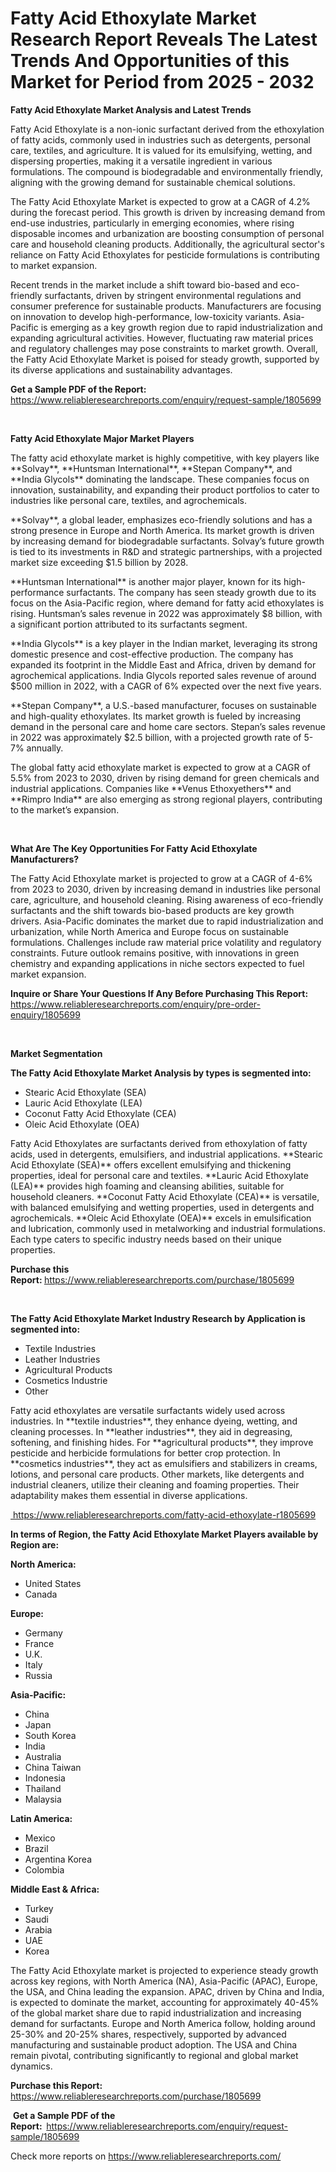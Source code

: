 <p><h1>Fatty Acid Ethoxylate Market Research Report Reveals The Latest Trends And Opportunities of this Market for Period from 2025 - 2032</h1></p><p><strong>Fatty Acid Ethoxylate Market Analysis and Latest Trends</strong></p>
<p><p>Fatty Acid Ethoxylate is a non-ionic surfactant derived from the ethoxylation of fatty acids, commonly used in industries such as detergents, personal care, textiles, and agriculture. It is valued for its emulsifying, wetting, and dispersing properties, making it a versatile ingredient in various formulations. The compound is biodegradable and environmentally friendly, aligning with the growing demand for sustainable chemical solutions.</p><p>The Fatty Acid Ethoxylate Market is expected to grow at a CAGR of 4.2% during the forecast period. This growth is driven by increasing demand from end-use industries, particularly in emerging economies, where rising disposable incomes and urbanization are boosting consumption of personal care and household cleaning products. Additionally, the agricultural sector's reliance on Fatty Acid Ethoxylates for pesticide formulations is contributing to market expansion.</p><p>Recent trends in the market include a shift toward bio-based and eco-friendly surfactants, driven by stringent environmental regulations and consumer preference for sustainable products. Manufacturers are focusing on innovation to develop high-performance, low-toxicity variants. Asia-Pacific is emerging as a key growth region due to rapid industrialization and expanding agricultural activities. However, fluctuating raw material prices and regulatory challenges may pose constraints to market growth. Overall, the Fatty Acid Ethoxylate Market is poised for steady growth, supported by its diverse applications and sustainability advantages.</p></p>
<p><strong>Get a Sample PDF of the Report:&nbsp;</strong> <a href="https://www.reliableresearchreports.com/enquiry/request-sample/1805699?utm_campaign=10&utm_medium=2&utm_source=Github&utm_content=ia&utm_term=30012025&utm_id=fatty-acid-ethoxylate">https://www.reliableresearchreports.com/enquiry/request-sample/1805699</a></p>
<p>&nbsp;</p>
<p><strong>Fatty Acid Ethoxylate Major Market Players</strong></p>
<p><p>The fatty acid ethoxylate market is highly competitive, with key players like **Solvay**, **Huntsman International**, **Stepan Company**, and **India Glycols** dominating the landscape. These companies focus on innovation, sustainability, and expanding their product portfolios to cater to industries like personal care, textiles, and agrochemicals.</p><p>**Solvay**, a global leader, emphasizes eco-friendly solutions and has a strong presence in Europe and North America. Its market growth is driven by increasing demand for biodegradable surfactants. Solvay’s future growth is tied to its investments in R&D and strategic partnerships, with a projected market size exceeding $1.5 billion by 2028.</p><p>**Huntsman International** is another major player, known for its high-performance surfactants. The company has seen steady growth due to its focus on the Asia-Pacific region, where demand for fatty acid ethoxylates is rising. Huntsman’s sales revenue in 2022 was approximately $8 billion, with a significant portion attributed to its surfactants segment.</p><p>**India Glycols** is a key player in the Indian market, leveraging its strong domestic presence and cost-effective production. The company has expanded its footprint in the Middle East and Africa, driven by demand for agrochemical applications. India Glycols reported sales revenue of around $500 million in 2022, with a CAGR of 6% expected over the next five years.</p><p>**Stepan Company**, a U.S.-based manufacturer, focuses on sustainable and high-quality ethoxylates. Its market growth is fueled by increasing demand in the personal care and home care sectors. Stepan’s sales revenue in 2022 was approximately $2.5 billion, with a projected growth rate of 5-7% annually.</p><p>The global fatty acid ethoxylate market is expected to grow at a CAGR of 5.5% from 2023 to 2030, driven by rising demand for green chemicals and industrial applications. Companies like **Venus Ethoxyethers** and **Rimpro India** are also emerging as strong regional players, contributing to the market’s expansion.</p></p>
<p>&nbsp;</p>
<p><strong>What Are The Key Opportunities For Fatty Acid Ethoxylate Manufacturers?</strong></p>
<p><p>The Fatty Acid Ethoxylate market is projected to grow at a CAGR of 4-6% from 2023 to 2030, driven by increasing demand in industries like personal care, agriculture, and household cleaning. Rising awareness of eco-friendly surfactants and the shift towards bio-based products are key growth drivers. Asia-Pacific dominates the market due to rapid industrialization and urbanization, while North America and Europe focus on sustainable formulations. Challenges include raw material price volatility and regulatory constraints. Future outlook remains positive, with innovations in green chemistry and expanding applications in niche sectors expected to fuel market expansion.</p></p>
<p><strong>Inquire or Share Your Questions If Any Before Purchasing This Report:</strong> <a href="https://www.reliableresearchreports.com/enquiry/pre-order-enquiry/1805699?utm_campaign=10&utm_medium=2&utm_source=Github&utm_content=ia&utm_term=30012025&utm_id=fatty-acid-ethoxylate">https://www.reliableresearchreports.com/enquiry/pre-order-enquiry/1805699</a></p>
<p>&nbsp;</p>
<p><strong>Market Segmentation</strong></p>
<p><strong>The Fatty Acid Ethoxylate Market Analysis by types is segmented into:</strong></p>
<p><ul><li>Stearic Acid Ethoxylate (SEA)</li><li>Lauric Acid Ethoxylate (LEA)</li><li>Coconut Fatty Acid Ethoxylate (CEA)</li><li>Oleic Acid Ethoxylate (OEA)</li></ul></p>
<p><p>Fatty Acid Ethoxylates are surfactants derived from ethoxylation of fatty acids, used in detergents, emulsifiers, and industrial applications. **Stearic Acid Ethoxylate (SEA)** offers excellent emulsifying and thickening properties, ideal for personal care and textiles. **Lauric Acid Ethoxylate (LEA)** provides high foaming and cleansing abilities, suitable for household cleaners. **Coconut Fatty Acid Ethoxylate (CEA)** is versatile, with balanced emulsifying and wetting properties, used in detergents and agrochemicals. **Oleic Acid Ethoxylate (OEA)** excels in emulsification and lubrication, commonly used in metalworking and industrial formulations. Each type caters to specific industry needs based on their unique properties.</p></p>
<p><strong>Purchase this Report:&nbsp;</strong><a href="https://www.reliableresearchreports.com/purchase/1805699?utm_campaign=10&utm_medium=2&utm_source=Github&utm_content=ia&utm_term=30012025&utm_id=fatty-acid-ethoxylate">https://www.reliableresearchreports.com/purchase/1805699</a></p>
<p>&nbsp;</p>
<p><strong>The Fatty Acid Ethoxylate Market Industry Research by Application is segmented into:</strong></p>
<p><ul><li>Textile Industries</li><li>Leather Industries</li><li>Agricultural Products</li><li>Cosmetics Industrie</li><li>Other</li></ul></p>
<p><p>Fatty acid ethoxylates are versatile surfactants widely used across industries. In **textile industries**, they enhance dyeing, wetting, and cleaning processes. In **leather industries**, they aid in degreasing, softening, and finishing hides. For **agricultural products**, they improve pesticide and herbicide formulations for better crop protection. In **cosmetics industries**, they act as emulsifiers and stabilizers in creams, lotions, and personal care products. Other markets, like detergents and industrial cleaners, utilize their cleaning and foaming properties. Their adaptability makes them essential in diverse applications.</p></p>
<p><a href="https://www.reliableresearchreports.com/fatty-acid-ethoxylate-r1805699?utm_campaign=10&utm_medium=2&utm_source=Github&utm_content=ia&utm_term=30012025&utm_id=fatty-acid-ethoxylate">&nbsp;https://www.reliableresearchreports.com/fatty-acid-ethoxylate-r1805699</a></p>
<p><strong>In terms of Region, the Fatty Acid Ethoxylate Market Players available by Region are:</strong></p>
<p>
    <p> <strong> North America: </strong>
        <ul>
            <li>United States</li>
            <li>Canada</li>
        </ul>
        </p> 
    <p> <strong> Europe: </strong>
        <ul>
            <li>Germany</li>
            <li>France</li>
            <li>U.K.</li>
            <li>Italy</li>
            <li>Russia</li>
        </ul>
        </p> 
    <p> <strong> Asia-Pacific: </strong>
        <ul>
            <li>China</li>
            <li>Japan</li>
            <li>South Korea</li>
            <li>India</li>
            <li>Australia</li>
            <li>China Taiwan</li>
            <li>Indonesia</li>
            <li>Thailand</li>
            <li>Malaysia</li>
        </ul>
        </p> 
    <p> <strong> Latin America: </strong>
        <ul>
            <li>Mexico</li>
            <li>Brazil</li>
            <li>Argentina Korea</li>
            <li>Colombia</li>
        </ul>
        </p> 
    <p> <strong> Middle East & Africa: </strong>
        <ul>
            <li>Turkey</li>
            <li>Saudi</li>
            <li>Arabia</li>
            <li>UAE</li>
            <li>Korea</li>
        </ul>
    </p>
    </p>
<p><p>The Fatty Acid Ethoxylate market is projected to experience steady growth across key regions, with North America (NA), Asia-Pacific (APAC), Europe, the USA, and China leading the expansion. APAC, driven by China and India, is expected to dominate the market, accounting for approximately 40-45% of the global market share due to rapid industrialization and increasing demand for surfactants. Europe and North America follow, holding around 25-30% and 20-25% shares, respectively, supported by advanced manufacturing and sustainable product adoption. The USA and China remain pivotal, contributing significantly to regional and global market dynamics.</p></p>
<p><strong>Purchase this Report: </strong><a href="https://www.reliableresearchreports.com/purchase/1805699?utm_campaign=10&utm_medium=2&utm_source=Github&utm_content=ia&utm_term=30012025&utm_id=fatty-acid-ethoxylate">https://www.reliableresearchreports.com/purchase/1805699</a></p>
<p>&nbsp;<strong>Get a Sample PDF of the Report:&nbsp;&nbsp;</strong><a href="https://www.reliableresearchreports.com/enquiry/request-sample/1805699?utm_campaign=10&utm_medium=2&utm_source=Github&utm_content=ia&utm_term=30012025&utm_id=fatty-acid-ethoxylate">https://www.reliableresearchreports.com/enquiry/request-sample/1805699</a></p>
<p><strong></strong></p>
<p>Check more reports on <a href="https://www.reliableresearchreports.com/?utm_campaign=10&utm_medium=2&utm_source=Github&utm_content=ia&utm_term=30012025&utm_id=fatty-acid-ethoxylate">https://www.reliableresearchreports.com/</a></p>